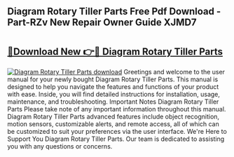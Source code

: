 ## Diagram Rotary Tiller Parts Free Pdf Download - Part-RZv New Repair Owner Guide XJMD7

# <h2><a href="http://dfqkt34.blite.top/?on=Diagram+Rotary+Tiller+Parts">🔗Download New 👉🔴 Diagram Rotary Tiller Parts</a></h2>

[![Diagram Rotary Tiller Parts download](https://i.imgur.com/lujVjoI.png)](http://dfqkt34.blite.top/?on=Diagram+Rotary+Tiller+Parts)
Greetings and welcome to the user manual for your newly bought Diagram Rotary Tiller Parts. This manual is designed to help you navigate the features and functions of your product with ease. Inside, you will find detailed instructions for installation, usage, maintenance, and troubleshooting. Important Notes Diagram Rotary Tiller Parts Please take note of any important information throughout this manual. Diagram Rotary Tiller Parts advanced features include object recognition, motion sensors, customizable alerts, and remote access, all of which can be customized to suit your preferences via the user interface. We're Here to Support You Diagram Rotary Tiller Parts. Our team is dedicated to assisting you with any questions or concerns.
